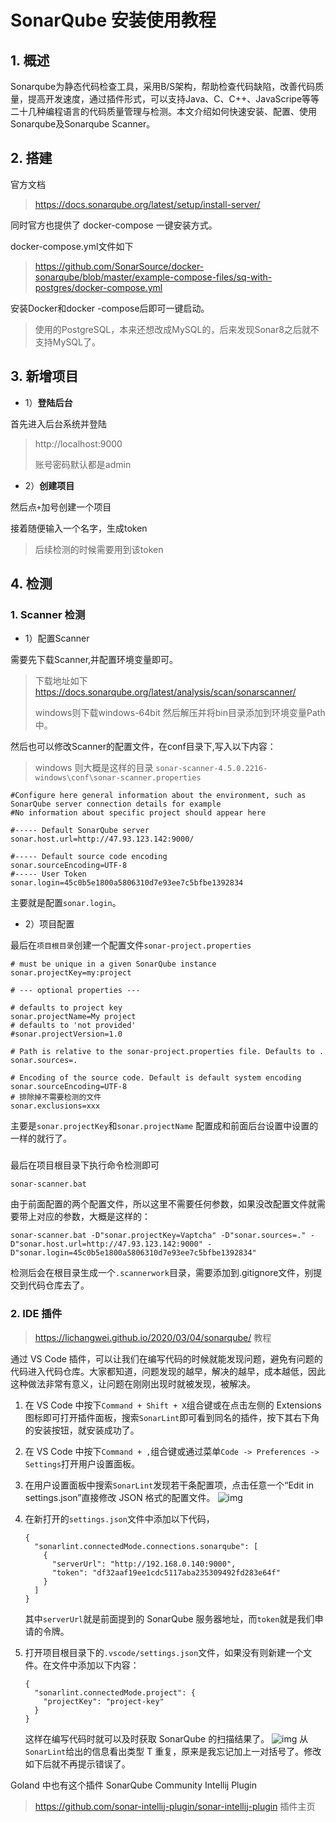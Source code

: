# SonarQube 安装使用教程



## 1. 概述

Sonarqube为静态代码检查工具，采用B/S架构，帮助检查代码缺陷，改善代码质量，提高开发速度，通过插件形式，可以支持Java、C、C++、JavaScripe等等二十几种编程语言的代码质量管理与检测。本文介绍如何快速安装、配置、使用Sonarqube及Sonarqube Scanner。



## 2. 搭建

官方文档

> https://docs.sonarqube.org/latest/setup/install-server/



同时官方也提供了 docker-compose 一键安装方式。

docker-compose.yml文件如下

> https://github.com/SonarSource/docker-sonarqube/blob/master/example-compose-files/sq-with-postgres/docker-compose.yml



安装Docker和docker -compose后即可一键启动。

> 使用的PostgreSQL，本来还想改成MySQL的，后来发现Sonar8之后就不支持MySQL了。



## 3. 新增项目

* 1）**登陆后台**

首先进入后台系统并登陆

> http://localhost:9000
>
> 账号密码默认都是admin

* 2）**创建项目**

然后点`+`加号创建一个项目

接着随便输入一个名字，生成token

> 后续检测的时候需要用到该token



## 4. 检测

### 1. Scanner 检测

* 1）配置Scanner

需要先下载Scanner,并配置环境变量即可。

> 下载地址如下 https://docs.sonarqube.org/latest/analysis/scan/sonarscanner/
>
> windows则下载windows-64bit 然后解压并将bin目录添加到环境变量Path中。

然后也可以修改Scanner的配置文件，在conf目录下,写入以下内容：

> windows 则大概是这样的目录 `sonar-scanner-4.5.0.2216-windows\conf\sonar-scanner.properties`

```properties
#Configure here general information about the environment, such as SonarQube server connection details for example
#No information about specific project should appear here

#----- Default SonarQube server
sonar.host.url=http://47.93.123.142:9000/

#----- Default source code encoding
sonar.sourceEncoding=UTF-8
#----- User Token
sonar.login=45c0b5e1800a5806310d7e93ee7c5bfbe1392834
```

主要就是配置`sonar.login`。

* 2）项目配置

最后在`项目根目录`创建一个配置文件`sonar-project.properties`

```properties
# must be unique in a given SonarQube instance
sonar.projectKey=my:project

# --- optional properties ---

# defaults to project key
sonar.projectName=My project
# defaults to 'not provided'
#sonar.projectVersion=1.0
 
# Path is relative to the sonar-project.properties file. Defaults to .
sonar.sources=.
 
# Encoding of the source code. Default is default system encoding
sonar.sourceEncoding=UTF-8
# 排除掉不需要检测的文件
sonar.exclusions=xxx
```

主要是`sonar.projectKey`和`sonar.projectName` 配置成和前面后台设置中设置的一样的就行了。

### 

最后在项目根目录下执行命令检测即可

```shell
sonar-scanner.bat
```

由于前面配置的两个配置文件，所以这里不需要任何参数，如果没改配置文件就需要带上对应的参数，大概是这样的：

```shell
sonar-scanner.bat -D"sonar.projectKey=Vaptcha" -D"sonar.sources=." -D"sonar.host.url=http://47.93.123.142:9000" -D"sonar.login=45c0b5e1800a5806310d7e93ee7c5bfbe1392834"
```



检测后会在根目录生成一个`.scannerwork`目录，需要添加到.gitignore文件，别提交到代码仓库去了。



### 2. IDE 插件

> https://lichangwei.github.io/2020/03/04/sonarqube/ 教程

通过 VS Code 插件，可以让我们在编写代码的时候就能发现问题，避免有问题的代码进入代码仓库。大家都知道，问题发现的越早，解决的越早，成本越低，因此这种做法非常有意义，让问题在刚刚出现时就被发现，被解决。

1. 在 VS Code 中按下`Command + Shift + X`组合键或在点击左侧的 Extensions 图标即可打开插件面板，搜索`SonarLint`即可看到同名的插件，按下其右下角的安装按钮，就安装成功了。

2. 在 VS Code 中按下`Command + ,`组合键或通过菜单`Code -> Preferences -> Settings`打开用户设置面板。

3. 在用户设置面板中搜索`SonarLint`发现若干条配置项，点击任意一个“Edit in settings.json”直接修改 JSON 格式的配置文件。
   ![img](https://lichangwei.github.io/images/sonarlint.setting.png)

4. 在新打开的`settings.json`文件中添加以下代码，

   ```
   {
     "sonarlint.connectedMode.connections.sonarqube": [
       {
         "serverUrl": "http://192.168.0.140:9000",
         "token": "df32aaf19ee1cdc5117aba235309492fd283e64f"
       }
     ]
   }
   ```

   其中`serverUrl`就是前面提到的 SonarQube 服务器地址，而`token`就是我们申请的令牌。

5. 打开项目根目录下的`.vscode/settings.json`文件，如果没有则新建一个文件。在文件中添加以下内容：

   ```
   {
     "sonarlint.connectedMode.project": {
       "projectKey": "project-key"
     }
   }
   ```

   这样在编写代码时就可以及时获取 SonarQube 的扫描结果了。
   ![img](https://lichangwei.github.io/images/sonarlint.tips.png)
   从`SonarLint`给出的信息看出类型 T 重复，原来是我忘记加上一对括号了。修改如下后就不再提示错误了。



Goland 中也有这个插件 SonarQube Community Intellij Plugin

> https://github.com/sonar-intellij-plugin/sonar-intellij-plugin 插件主页